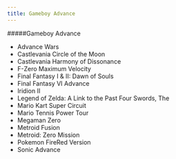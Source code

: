 ```yaml
---
title: Gameboy Advance
---
```


#####Gameboy Advance

- Advance Wars
- Castlevania Circle of the Moon
- Castlevania Harmony of Dissonance
- F-Zero Maximum Velocity
- Final Fantasy I & II: Dawn of Souls
- Final Fantasy VI Advance
- Iridion II
- Legend of Zelda: A Link to the Past Four Swords, The
- Mario Kart Super Circuit
- Mario Tennis Power Tour
- Megaman Zero
- Metroid Fusion
- Metroid: Zero Mission
- Pokemon FireRed Version
- Sonic Advance
